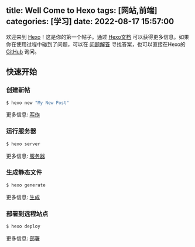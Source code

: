 title: Well Come to Hexo
tags: [网站,前端]
categories: [学习]
date: 2022-08-17 15:57:00
---
欢迎来到 [Hexo](https://hexo.io/zh-cn/)！这是你的第一个帖子。通过 [Hexo文档](https://hexo.io/zh-cn/docs/) 可以获得更多信息。如果你在使用过程中碰到了问题，可以在 [问题解答](https://hexo.io/zh-cn/docs/troubleshooting.html) 寻找答案，也可以直接在Hexo的 [GitHub](https://github.com/hexojs/hexo/issues) 询问。

## 快速开始

### 创建新帖

``` bash
$ hexo new "My New Post"
```

更多信息: [写作](https://hexo.io/zh-cn/docs/writing.html)

### 运行服务器

``` bash
$ hexo server
```

更多信息: [服务器](https://hexo.io/zh-cn/docs/server.html)

### 生成静态文件

``` bash
$ hexo generate
```

更多信息: [生成](https://hexo.io/zh-cn/docs/generating.html)

### 部署到远程站点

``` bash
$ hexo deploy
```

更多信息: [部署](https://hexo.io/zh-cn/docs/one-command-deployment.html)
